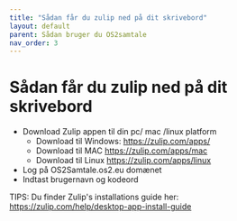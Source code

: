 ```yaml
---
title: "Sådan får du zulip ned på dit skrivebord"
layout: default
parent: Sådan bruger du OS2samtale  
nav_order: 3
---
```

# Sådan får du zulip ned på dit skrivebord

- Download Zulip appen til din pc/ mac /linux platform
  - Download til Windows: https://zulip.com/apps/
  - Download til MAC https://zulip.com/apps/mac
  - Download til Linux https://zulip.com/apps/linux
- Log på OS2Samtale.os2.eu domænet 
- Indtast brugernavn og kodeord

TIPS: Du finder Zulip's installations guide her: https://zulip.com/help/desktop-app-install-guide